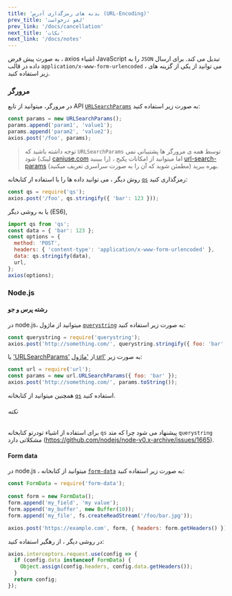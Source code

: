 ```yaml
---
title: 'بدنه های رمزگذاری آدرس (URL-Encoding)'
prev_title: 'لغو درخواست'
prev_link: '/docs/cancellation'
next_title: 'نکات'
next_link: '/docs/notes'
---
```


به صورت پیش فرض ، axios اشیاء JavaScript را به `JSON` تبدیل می کند. برای ارسال داده در قالب `application/x-www-form-urlencoded` ، می توانید از یکی از گزینه های زیر استفاده کنید.

### مرورگر

در مرورگر، میتوانید از تابع API [`URLSearchParams`](https://developer.mozilla.org/en-US/docs/Web/API/URLSearchParams) به صورت زیر استفاده کنید:

```js
const params = new URLSearchParams();
params.append('param1', 'value1');
params.append('param2', 'value2');
axios.post('/foo', params);
```

> توجه داشته باشید که `URLSearchParams` توسط همه ی مرورگر ها پشتیبانی نمی شود (لینک [caniuse.com](http://www.caniuse.com/#feat=urlsearchparams) را ببینید) ، اما میتوانید از امکانات پکیج [url-search-params](https://github.com/WebReflection/url-search-params) بهره ببرید (مطمئن شوید که آن را به صورت سراسری تعریف میکنید).

روش دیگر ، می توانید داده ها را با استفاده از کتابخانه [`qs`](https://github.com/ljharb/qs) رمزگذاری کنید:

```js
const qs = require('qs');
axios.post('/foo', qs.stringify({ 'bar': 123 }));
```

یا به روشی دیگر (ES6),

```js
import qs from 'qs';
const data = { 'bar': 123 };
const options = {
  method: 'POST',
  headers: { 'content-type': 'application/x-www-form-urlencoded' },
  data: qs.stringify(data),
  url,
};
axios(options);
```

### Node.js

#### رشته پرس و جو

در node.js، میتوانید از ماژول [`querystring`](https://nodejs.org/api/querystring.html) به صورت زیر استفاده کنید:

```js
const querystring = require('querystring');
axios.post('http://something.com/', querystring.stringify({ foo: 'bar' }));
```

یا ['URLSearchParams'](https://nodejs.org/api/url.html#url_class_urlsearchparams) از ['ماژول url'](https://nodejs.org/api/url.html) به صورت زیر:

```js
const url = require('url');
const params = new url.URLSearchParams({ foo: 'bar' });
axios.post('http://something.com/', params.toString());
```

همچنین میتوانید از کتابخانه [`qs`](https://github.com/ljharb/qs) استفاده کنید.

###### نکته
برای استفاده از اشیاء تودرتو کتابخانه `qs` پیشنهاد می شود چرا که متد `querystring` مشکلاتی دارد (https://github.com/nodejs/node-v0.x-archive/issues/1665).

#### Form data

در node.js ، میتوانید از کتابخانه [`form-data`](https://github.com/form-data/form-data) به صورت زیر استفاده کنید:

```js
const FormData = require('form-data');
 
const form = new FormData();
form.append('my_field', 'my value');
form.append('my_buffer', new Buffer(10));
form.append('my_file', fs.createReadStream('/foo/bar.jpg'));

axios.post('https://example.com', form, { headers: form.getHeaders() })
```

در روشی دیگر ، از رهگیر استفاده کنید:

```js
axios.interceptors.request.use(config => {
  if (config.data instanceof FormData) {
    Object.assign(config.headers, config.data.getHeaders());
  }
  return config;
});
```